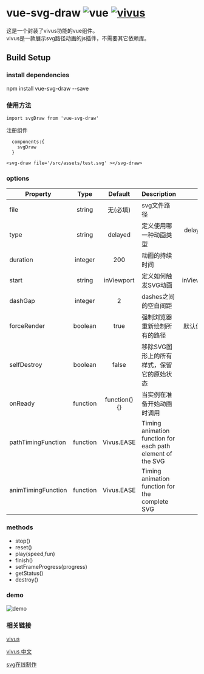 # vue-svg-draw ![vue](https://img.shields.io/badge/vue-2.*-brightgreen.svg)  [![vivus](https://img.shields.io/badge/dependencies-vivus-yellowgreen.svg)](http://maxwellito.github.io/vivus/)
 这是一个封装了vivus功能的vue组件。  
 vivus是一款展示svg路径动画的js插件，不需要其它依赖库。

## Build Setup

### install dependencies
npm install vue-svg-draw --save

### 使用方法 
` import svgDraw from 'vue-svg-draw' `

注册组件

```
  components:{
    svgDraw
  }

```
` <svg-draw file='/src/assets/test.svg' ></svg-draw> ` 

### options 
| Property | Type | Default | Description | Value |
| --------------------| :----------------: | :-------------:| ----------------------------------------------------- | :------------------------------------------------------: |
| file | string | 无(必填) | svg文件路径 | 绝对路径 |
| type | string | delayed | 定义使用哪一种动画类型 | delayed, async, oneByOne 或 script |
| duration | integer | 200 | 动画的持续时间 |  |
| start | string | inViewport | 定义如何触发SVG动画 | inViewport,manual,autostart |
| dashGap | integer | 2 |  dashes之间的空白间距  | 默认值为2 |
| forceRender | boolean | true | 强制浏览器重新绘制所有的路径 | 默认值为true，只在IE中有效 |
| selfDestroy | boolean | false | 移除SVG图形上的所有样式，保留它的原始状态 | 暂未使用 |
| onReady | function | function(){} | 当实例在准备开始动画时调用 | |
| pathTimingFunction | function | Vivus.EASE | Timing animation function for each path element of the SVG| 暂未使用 |
| animTimingFunction | function | Vivus.EASE | Timing animation function for the complete SVG | 暂未使用 |



### methods
- stop()  
- reset()  
- play(speed,fun) 
- finish()  
- setFrameProgress(progress) 
- getStatus() 
- destroy() 

### demo
![demo](https://github.com/NBSeven/vue-svg-draw/blob/master/svg-draw.gif)

### 相关链接
[vivus](http://maxwellito.github.io/vivus/) 

[vivus 中文](http://www.jq22.com/jquery-info9266)

[svg在线制作](http://editor.method.ac/)
